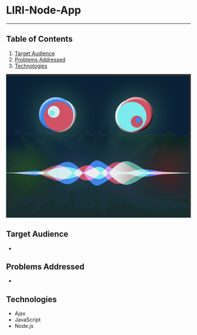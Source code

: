 # LIRI-Node-App
----------

## Table of Contents 
1. [Target Audience](#target)
2. [Problems Addressed](#problems)
3. [Technologies](#technologies)


![MainDisplay](assets/liriBot.png)
<a name="target"></a>
## Target Audience
* 

<a name="problems"></a>
## Problems Addressed
* 


<a name="technologies"></a>
## Technologies

 - Ajax
 - JavaScript
 - Node.js 






